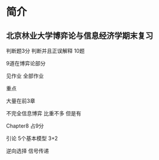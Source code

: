 # 简介

## 北京林业大学博弈论与信息经济学期末复习

判断题3分 判断并且正误解释 10题

9道在博弈论部分

见作业 全部作业

重点 

大量在前3章

不完全信息博弈 比重不多 但是有

Chapter8 占9分

引论 5个基本模型 3+2

逆向选择 信号传递
